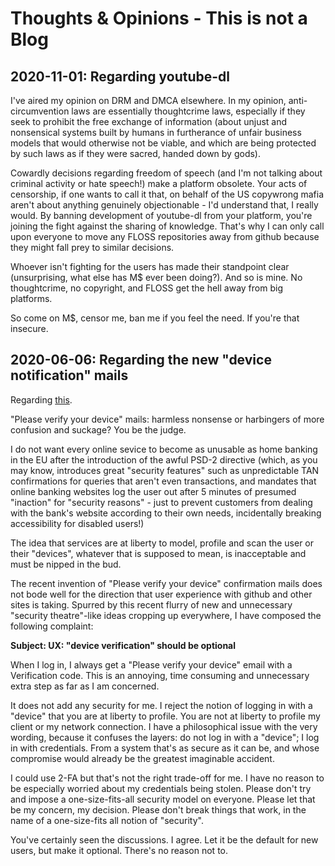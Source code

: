 # Thoughts & Opinions - This is not a Blog

## 2020-11-01: Regarding youtube-dl

I've aired my opinion on DRM and DMCA elsewhere. In my opinion, anti-circumvention laws are essentially thoughtcrime laws, especially if they seek to prohibit the free exchange of information (about unjust and nonsensical systems built by humans in furtherance of unfair business models that would otherwise not be viable, and which are being protected by such laws as if they were sacred, handed down by gods).

Cowardly decisions regarding freedom of speech (and I'm not talking about criminal activity or hate speech!) make a platform obsolete. Your acts of censorship, if one wants to call it that, on behalf of the US copywrong mafia aren't about anything genuinely objectionable - I'd understand that, I really would. By banning development of youtube-dl from your platform, you're joining the fight against the sharing of knowledge. That's why I can only call upon everyone to move any FLOSS repositories away from github because they might fall prey to similar decisions.

Whoever isn't fighting for the users has made their standpoint clear (unsurprising, what else has M$ ever been doing?). And so is mine. No thoughtcrime, no copyright, and FLOSS get the hell away from big platforms.

So come on M$, censor me, ban me if you feel the need. If you're that insecure.

## 2020-06-06: Regarding the new "device notification" mails

Regarding [this](https://github.community/t/new-security-feature-device-verification/10216).

"Please verify your device" mails: harmless nonsense or harbingers of more confusion and suckage? You be the judge.

I do not want every online sevice to become as unusable as home banking in the EU after the introduction of the awful PSD-2 directive (which, as you may know, introduces great "security features" such as unpredictable TAN confirmations for queries that aren't even transactions, and mandates that online banking websites log the user out after 5 minutes of presumed "inaction" for "security reasons" - just to prevent customers from dealing with the bank's website according to their own needs, incidentally breaking accessibility for disabled users!)

The idea that services are at liberty to model, profile and scan the user or their "devices", whatever that is supposed to mean, is inacceptable and must be nipped in the bud.

The recent invention of "Please verify your device" confirmation mails does not bode well for the direction that user experience with github and other sites is taking. Spurred by this recent flurry of new and unnecessary "security theatre"-like ideas cropping up everywhere, I have composed the following complaint:

**Subject: UX: "device verification" should be optional**

When I log in, I always get a "Please verify your device" email with a Verification code.
This is an annoying, time consuming and unnecessary extra step as far as I am concerned.

It does not add any security for me. I reject the notion of logging in with a "device" that you are at liberty to profile. You are not at liberty to profile my client or my network connection. I have a philosophical issue with the very wording, because it confuses the layers: do not log in with a "device"; I log in with credentials. From a system that's as secure as it can be, and whose compromise would already be the greatest imaginable accident.

I could use 2-FA but that's not the right trade-off for me. I have no reason to be especially worried about my credentials being stolen. Please don't try and impose a one-size-fits-all security model on everyone. Please let that be my concern, my decision. Please don't break things that work, in the name of a one-size-fits all notion of "security".

You've certainly seen the discussions. I agree. Let it be the default for new users, but make it optional. There's no reason not to.

